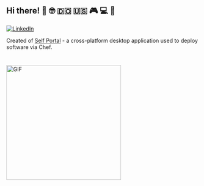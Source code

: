 
## Hi there! 👋 :nerd_face: :dominican_republic: :us: :video_game: :computer: :pizza:

[![LinkedIn](https://img.shields.io/badge/-Linkedin-0077B5?style=for-the-badge&logo=linkedin&logoColor=white)](https://www.linkedin.com/in/amadotejada/)

Created of [Self Portal](https://github.com/amadotejada/self-portal) - a cross-platform desktop application used to deploy software via Chef.

#
<img alt="GIF" src="https://media.giphy.com/media/13HgwGsXF0aiGY/giphy.gif" style="width:300px;"/>

